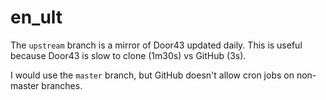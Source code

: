 # en_ult

The `upstream` branch is a mirror of Door43 updated daily.
This is useful because Door43 is slow to clone (1m30s) vs GitHub (3s).

I would use the `master` branch, but GitHub doesn't allow cron jobs on non-master branches.

